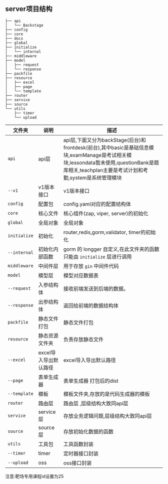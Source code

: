 ## server项目结构

```shell
├── api
│   └── Backstage
├── config
├── core
├── docs
├── global
├── initialize
│   └── internal
├── middleware
├── model
│   ├── request
│   └── response
├── packfile
├── resource
│   ├── excel
│   ├── page
│   └── template
├── router
├── service
├── source
└── utils
    ├── timer
    └── upload
```

| 文件夹       | 说明                    | 描述                                                                                                                                        |
| ------------ | ----------------------- |-------------------------------------------------------------------------------------------------------------------------------------------|
| `api`        | api层                   | api层,下面又分为backStage(后台)和frontdesk(前台),其中basic是基础信息模块,examManage是考试相关模块,lessondata暂未使用,questionBank是题库相关,teachplan主要是考试计划和考勤,system是系统管理模块 |
| `--v1`       | v1版本接口              | v1版本接口                                                                                                                                    |
| `config`     | 配置包                  | config.yaml对应的配置结构体                                                                                                                       |
| `core`       | 核心文件                | 核心组件(zap, viper, server)的初始化                                                                                                              |                                       |
| `global`     | 全局对象                | 全局对象                                                                                                                                      |
| `initialize` | 初始化 | router,redis,gorm,validator, timer的初始化                                                                                                    |
| `--internal` | 初始化内部函数 | gorm 的 longger 自定义,在此文件夹的函数只能由 `initialize` 层进行调用                                                                                         |
| `middleware` | 中间件层 | 用于存放 `gin` 中间件代码                                                                                                                          |
| `model`      | 模型层                  | 模型对应数据表                                                                                                                                   |
| `--request`  | 入参结构体              | 接收前端发送到后端的数据。                                                                                                                             |
| `--response` | 出参结构体              | 返回给前端的数据结构体                                                                                                                               |
| `packfile`   | 静态文件打包            | 静态文件打包                                                                                                                                    |
| `resource`   | 静态资源文件夹          | 负责存放静态文件                                                                                                                                  |
| `--excel` | excel导入导出默认路径 | excel导入导出默认路径                                                                                                                             |
| `--page` | 表单生成器 | 表单生成器 打包后的dist                                                                                                                            |
| `--template` | 模板 | 模板文件夹,存放的是代码生成器的模板                                                                                                                        |
| `router`     | 路由层                  | 路由层 ,层级结构大致同api层                                                                                                                                       |
| `service`    | service层               | 存放业务逻辑问题,层级结构大致同api层                                                                                                                      |
| `source` | source层 | 存放初始化数据的函数                                                                                                                                |
| `utils`      | 工具包                  | 工具函数封装                                                                                                                                    |
| `--timer` | timer | 定时器接口封装                                                                                                                                   |
| `--upload`     | oss                  | oss接口封装                                                                                                                                   |

注意:靶场专用课程id设置为25